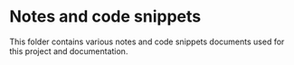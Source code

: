 # Notes and code snippets

This folder contains various notes and code snippets documents used for this
project and documentation.
